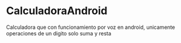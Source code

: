 # CalculadoraAndroid
Calculadora que con funcionamiento por voz en android, unicamente operaciones de un digito
solo suma y resta

